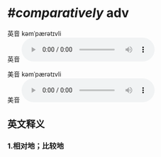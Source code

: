 # ***\#comparatively*** adv
英音 kəmˈpærətɪvli  
英音
<audio src="./media/comparatively1_AAC.aac" controls="controls"></audio>

美音 kəmˈpærətɪvli  
美音
<audio src="./media/comparatively2_AAC.aac" controls="controls"></audio>



  

英文释义
---
### 1.**相对地；比较地**  


